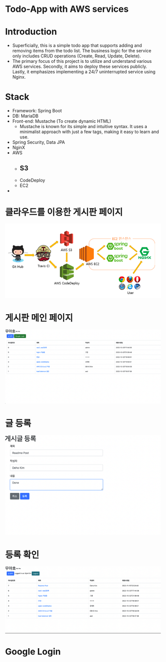 # Todo-App with AWS services

# Introduction
- Superficially, this is a simple todo app that supports adding and removing items from the todo list. The business logic for the service only includes CRUD operations (Create, Read, Update, Delete).
- The primary focus of this project is to utilize and understand various AWS services. Secondly, it aims to deploy these services publicly. Lastly, it emphasizes implementing a 24/7 uninterrupted service using Nginx. 

# Stack 
- Framework: Spring Boot
- DB: MariaDB 
- Front-end: Mustache (To create dynamic HTML)
  - Mustache is known for its simple and intuitive syntax. It uses a minimalist approach with just a few tags, making it easy to learn and use.
- Spring Security, Data JPA
- NginX
- AWS
  - S3
    - 
  - CodeDeploy
  - EC2
- 





# 클라우드를 이용한 게시판 페이지
![img.png](img.png)

# 게시판 메인 페이지
![](images/메인_페이지.png)

# 글 등록
![](images/게시글_등록.png)

# 등록 확인 
![](images/적용_확인.png)

# Google Login


 
